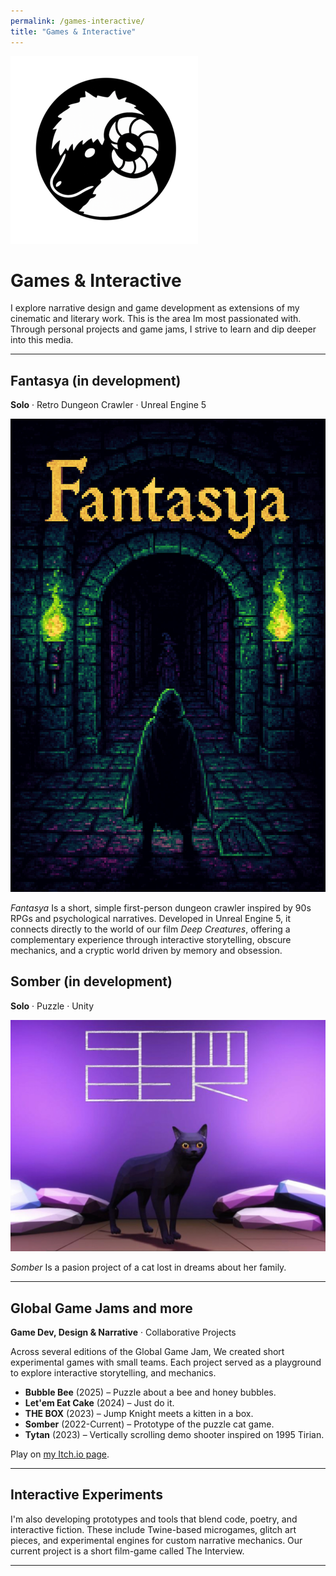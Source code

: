 ```yaml
---
permalink: /games-interactive/
title: "Games & Interactive"
---
```


<a href="/" class="home-link">
  <img src="/assets/images/avatar.png" alt="Inicio">
</a>

<h1>Games & Interactive</h1>

<p>I explore narrative design and game development as extensions of my cinematic and literary work. This is the area Im most passionated with. Through personal projects and game jams, I strive to learn and dip deeper into this media.</p>

<hr>

<!-- FANTASYA -->
<h2>Fantasya (in development)</h2>
<p><strong>Solo</strong> · Retro Dungeon Crawler · Unreal Engine 5</p>
<img src="/assets/images/fantasya-cover.jpg" alt="Fantasya Cover" style="max-width: 100%; height: auto;">
<p><em>Fantasya</em> Is a short, simple first-person dungeon crawler inspired by 90s RPGs and psychological narratives. Developed in Unreal Engine 5, it connects directly to the world of our film <em>Deep Creatures</em>, offering a complementary experience through interactive storytelling, obscure mechanics, and a cryptic world driven by memory and obsession.</p>

<h2>Somber (in development)</h2>
<p><strong>Solo</strong> · Puzzle · Unity</p>
<img src="/assets/images/somber-cover.jpg" alt="Somber Cover" style="max-width: 100%; height: auto;">
<p><em>Somber</em> Is a pasion project of a cat lost in dreams about her family.</p>

<hr>

<!-- GLOBAL GAME JAM -->
<h2>Global Game Jams and more</h2>
<p><strong>Game Dev, Design & Narrative</strong> · Collaborative Projects</p>
<p>Across several editions of the Global Game Jam, We created short experimental games with small teams. Each project served as a playground to explore interactive storytelling, and mechanics.</p>
<ul>
  <li><strong>Bubble Bee</strong> (2025) – Puzzle about a bee and honey bubbles.</li>
  <li><strong>Let'em Eat Cake</strong> (2024) – Just do it.</li>
  <li><strong>THE BOX</strong> (2023) – Jump Knight meets a kitten in a box.</li>
  
  <li><strong>Somber</strong> (2022-Current) – Prototype of the puzzle cat game.</li>
  <li><strong>Tytan</strong> (2023) – Vertically scrolling demo shooter inspired on 1995 Tirian.</li>

</ul>
<p>Play on <a href="https://segismu.itch.io" target="_blank">my Itch.io page</a>.</p>

<hr>

<!-- CONCEPTUAL / EXPERIMENTS -->
<h2>Interactive Experiments</h2>
<p>I'm also developing prototypes and tools that blend code, poetry, and interactive fiction. These include Twine-based microgames, glitch art pieces, and experimental engines for custom narrative mechanics. Our current project is a short film-game called The Interview.</p>

<hr>

<!-- Social Links -->
<div class="social-links">
  <a href="https://www.instagram.com/seroximoron" target="_blank" aria-label="Instagram"><i class="fab fa-instagram"></i></a>
  <a href="https://www.linkedin.com/in/pscesar" target="_blank" aria-label="LinkedIn"><i class="fab fa-linkedin"></i></a>
  <a href="https://segismu.itch.io" target="_blank" aria-label="Itch.io"><i class="fab fa-itch-io"></i></a>
  <a href="https://github.com/segismu" target="_blank" aria-label="GitHub"><i class="fab fa-github"></i></a>
</div>
